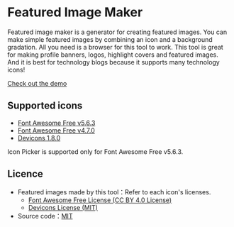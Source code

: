# Featured Image Maker

Featured image maker is a generator for creating featured images. You can make simple featured images by combining an icon and a background gradation. All you need is a browser for this tool to work. This tool is great for making profile banners, logos, highlight covers and featured images. And it is best for technology blogs because it supports many technology icons!

[Check out the demo](http://featured-image-maker.zzzmisa.com/en/)

## Supported icons
- [Font Awesome Free v5.6.3](https://fontawesome.com/icons)
- [Font Awesome Free v4.7.0](https://fontawesome.com/v4.7.0/icons/)
- [Devicons 1.8.0](http://vorillaz.github.io/devicons/#/dafont)

Icon Picker is supported only for Font Awesome Free v5.6.3.

## Licence
- Featured images made by this tool：Refer to each icon's licenses.
    - [Font Awesome Free License (CC BY 4.0 License)](https://fontawesome.com/license/free)
    - [Devicons License (MIT)](https://github.com/vorillaz/devicons)
- Source code：[MIT](https://github.com/zzzmisa/eye-catch-maker/blob/master/LICENSE)
